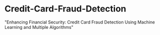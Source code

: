 # Credit-Card-Fraud-Detection
"Enhancing Financial Security: Credit Card Fraud Detection Using Machine Learning and Multiple Algorithms"

